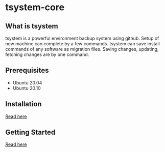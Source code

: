 # tsystem-core

## What is tsystem
tsystem is a powerful environment backup system using github.
Setup of new machine can complete by a few commands.
tsystem can save install commands of any software as migration files.
Saving changes, updating, fetching changes are by one command.

## Prerequisites
* Ubuntu 20.04
* Ubuntu 20.10

## Installation
[Read here](./docs/1-install.md)

## Getting Started
[Read here](./docs/2-howtouse.md)

